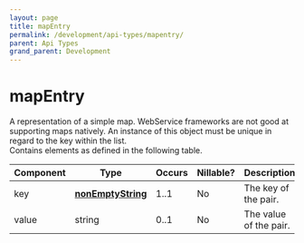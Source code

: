 ```yaml
---
layout: page
title: mapEntry
permalink: /development/api-types/mapentry/
parent: Api Types
grand_parent: Development
---
```




# mapEntry 
A representation of a simple map. WebService frameworks are not good at
supporting maps natively. An instance of this object must be unique in
regard to the key within the list.  
Contains elements as defined in the following table.

| Component | Type                                  | Occurs | Nillable? | Description            |
|-----------|---------------------------------------|--------|-----------|------------------------|
| key       | **[nonEmptyString](/development/api-types/simple-types/)** | 1..1   | No        | The key of the pair.   |
| value     | string                                | 0..1   | No        | The value of the pair. |

